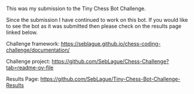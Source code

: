 This was my submission to the Tiny Chess Bot Challenge.

Since the submission I have continued to work on this bot. If you would like to see the bot as it was submitted then please check on the results page linked below.

Challenge framework: https://seblague.github.io/chess-coding-challenge/documentation/

Challenge project: https://github.com/SebLague/Chess-Challenge?tab=readme-ov-file

Results Page: https://github.com/SebLague/Tiny-Chess-Bot-Challenge-Results
